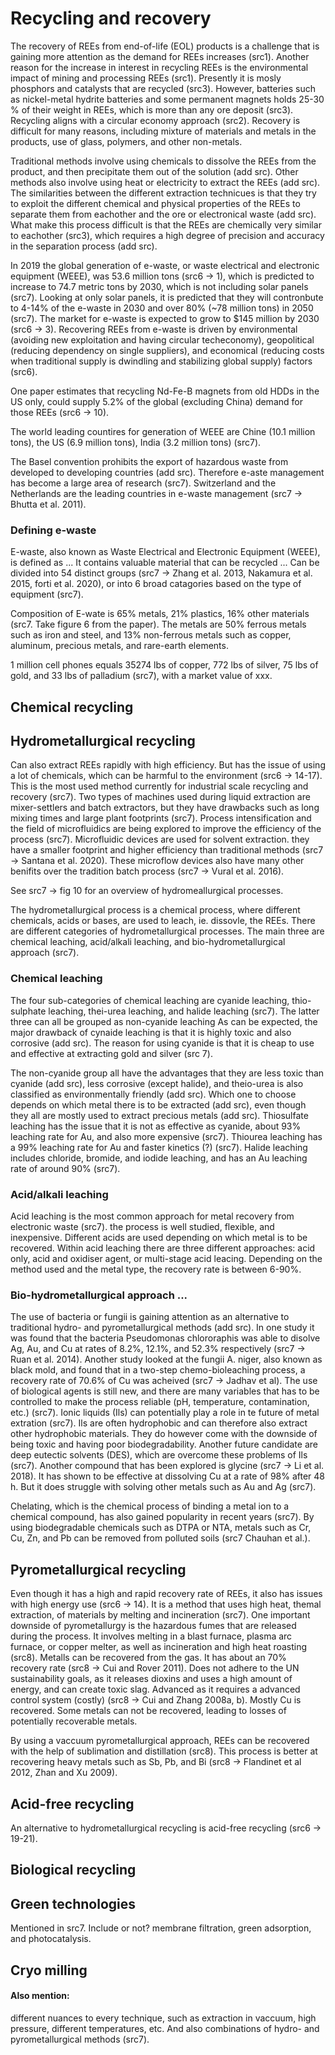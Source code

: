 <!--
- Recycling and recovery
    - How are they recycled/recovered?
        - Where are they globally recycled?
        - Biologial approach
            - Bacteria and fungii
        - Chemical approach
            - Chemicals
        - Heat (most popular)
-->

# Recycling and recovery

The recovery of REEs from end-of-life (EOL) products is a challenge that is gaining more attention as the demand for REEs increases (src1). Another reason for the increase in interest in recycling REEs is the environmental impact of mining and processing REEs (src1). Presently it is mosly phosphors and catalysts that are recycled (src3). However, batteries such as nickel-metal hydrite batteries and some permanent magnets holds 25-30 % of their weight in REEs, which is more than any ore deposit (src3). Recycling aligns with a circular economy approach (src2). Recovery is difficult for many reasons, including mixture of materials and metals in the products, use of glass, polymers, and other non-metals.

Traditional methods involve using chemicals to dissolve the REEs from the product, and then precipitate them out of the solution (add src). Other methods also involve using heat or electricity to extract the REEs (add src). The similarities between the different extraction technicues is that they try to exploit the different chemical and physical properties of the REEs to separate them from eachother and the ore or electronical waste (add src). What make this process difficult is that the REEs are chemically very similar to eachother (src3), which requires a high degree of precision and accuracy in the separation process (add src).

In 2019 the global generation of e-waste, or waste electrical and electronic equipment (WEEE), was 53.6 million tons (src6 -> 1), which is predicted to increase to 74.7 metric tons by 2030, which is not including solar panels (src7). Looking at only solar panels, it is predicted that they will contronbute to 4-14% of the e-waste in 2030 and over 80% (~78 million tons) in 2050 (src7). The market for e-waste is expected to grow to $145 million by 2030 (src6 -> 3). Recovering REEs from e-waste is driven by environmental (avoiding new exploitation and having circular techeconomy), geopolitical (reducing dependency on single suppliers), and economical (reducing costs when traditional supply is dwindling and stabilizing global supply) factors (src6).

One paper estimates that recycling Nd-Fe-B magnets from old HDDs in the US only, could supply 5.2% of the global (excluding China) demand for those REEs (src6 -> 10).

The world leading countires for generation of WEEE are Chine (10.1 million tons), the US (6.9 million tons), India (3.2 million tons) (src7).

The Basel convention prohibits the export of hazardous waste from developed to developing countries (add src). Therefore e-aste management has become a large area of research (src7). Switzerland and the Netherlands are the leading countries in e-waste management (src7 -> Bhutta et al. 2011).

### Defining e-waste

E-waste, also known as Waste Electrical and Electronic Equipment (WEEE), is defined as ... 
It contains valuable material that can be recycled ...
Can be divided into 54 distinct groups (src7 -> Zhang et al. 2013, Nakamura et al. 2015, forti et al. 2020), or into 6 broad catagories based on the type of equipment (src7).

Composition of E-wate is 65% metals, 21% plastics, 16% other materials (src7. Take figure 6 from the paper). The metals are 50% ferrous metals such as iron and steel, and 13% non-ferrous metals such as copper, aluminum, precious metals, and rare-earth elements. 

1 million cell phones equals 35274 lbs of copper, 772 lbs of silver, 75 lbs of gold, and 33 lbs of palladium (src7), with a market value of xxx.


## Chemical recycling

## Hydrometallurgical recycling

Can also extract REEs rapidly with high efficiency. But has the issue of using a lot of chemicals, which can be harmful to the environment (src6 -> 14-17). This is the most used method currently for industrial scale recycling and recovery (src7). Two types of machines used during liquid extraction are mixer-settlers and batch extractors, but they have drawbacks such as long mixing times and large plant footprints (src7). Process intensification and the field of microfluidics are being explored to improve the efficiency of the process (src7). Microfluidic devices are used for solvent extraction. they have a smaller footprint and higher efficiency than traditional methods (src7 -> Santana et al. 2020). These microflow devices also have many other benifits over the tradition batch process (src7 -> Vural et al. 2016).

See src7 -> fig 10 for an overview of hydromeallurgical processes.

The hydrometallurgical process is a chemical process, where different chemicals, acids or bases, are used to leach, ie. dissovle, the REEs. There are different categories of hydrometallurgical processes. The main three are chemical leaching, acid/alkali leaching, and bio-hydrometallurgical approach (src7). 

### Chemical leaching

The four sub-categories of chemical leaching are cyanide leaching, thio-sulphate leaching, thei-urea leaching, and halide leaching (src7). The latter three can all be grouped as non-cyanide leaching As can be expected, the major drawback of cynaide leaching is that it is highly toxic and also corrosive (add src). The reason for using cyanide is that it is cheap to use and effective at extracting gold and silver (src 7).

The non-cyanide group all have the advantages that they are less toxic than cyanide (add src), less corrosive (except halide), and theio-urea is also classified as environmentally friendly (add src). Which one to choose depends on which metal there is to be extracted (add src), even though they all are mostly used to extract precious metals (add src). Thiosulfate leaching has the issue that it is not as effective as cyanide, about 93% leaching rate for Au, and also more expensive (src7). Thiourea leaching has a 99% leaching rate for Au and faster kinetics (?) (src7). Halide leaching includes chloride, bromide, and iodide leaching, and has an Au leaching rate of around 90% (src7).

### Acid/alkali leaching

Acid leaching is the most common approach for metal recovery from electronic waste (src7). the process is well studied, flexible, and inexpensive. Different acids are used depending on which metal is to be recovered. Within acid leaching there are three different approaches: acid only, acid and oxidiser agent, or multi-stage acid leacing. Depending on the method used and the metal type, the recovery rate is between 6-90%. 

### Bio-hydrometallurgical approach ...

The use of bacteria or fungii is gaining attention as an alternative to traditional hydro- and pyrometallurgical methods (add src). In one study it was found that the bacteria Pseudomonas chlororaphis was able to disolve Ag, Au, and Cu at rates of 8.2%, 12.1%, and 52.3% respectively (src7 -> Ruan et al. 2014). Another study looked at the fungii A. niger, also known as black mold, and found that in a two-step chemo-bioleaching process, a recovery rate of 70.6% of Cu was acheived (src7 -> Jadhav et al). The use of biological agents is still new, and there are many variables that has to be controlled to make the process reliable (pH, temperature, contamination, etc.) (src7). Ionic liquids (Ils) can potentially play a role in te future of metal extration (src7). Ils are often hydrophobic and can therefore also extract other hydrophobic materials. They do however come with the downside of being toxic and having poor biodegradability. Another future candidate are deep eutectic solvents (DES), which are overcome these problems of Ils (src7). Another compound that has been explored is glycine (src7 -> Li et al. 2018). It has shown to be effective at dissolving Cu at a rate of 98% after 48 h. But it does struggle with solving other metals such as Au and Ag (src7).

Chelating, which is the chemical process of binding a metal ion to a chemical compound, has also gained popularity in recent years (src7). By using biodegradable chemicals such as DTPA or NTA, metals such as Cr, Cu, Zn, and Pb can be removed from polluted soils (src7 Chauhan et al.).
## Pyrometallurgical recycling

Even though it has a high and rapid recovery rate of REEs, it also has issues with high energy use (src6 -> 14). It is a method that uses high heat, themal extraction, of materials by melting and incineration (src7). One important downside of pyrometallurgy is the hazardous fumes that are released during the process. It involves melting in a blast furnace, plasma arc furnace, or copper melter, as well as incineration and high heat roasting (src8). Metalls can be recovered from the gas. It has about an 70% recovery rate (src8 -> Cui and Rover 2011). Does not adhere to the UN sustainability goals, as it releases dioxins and uses a high amount of energy, and can create toxic slag. Advanced as it requires a advanced control system (costly) (src8 -> Cui and Zhang 2008a, b). Mostly Cu is recovered. Some metals can not be recovered, leading to losses of potentially recoverable metals.

By using a vaccuum pyrometallurgical approach, REEs can be recovered with the help of sublimation and distillation (src8). This process is better at recovering heavy metals such as Sb, Pb, and Bi (src8 -> Flandinet et al 2012, Zhan and Xu 2009).

## Acid-free recycling

An alternative to hydrometallurgical recycling is acid-free recycling (src6 -> 19-21).

## Biological recycling

## Green technologies

Mentioned in src7. Include or not? membrane filtration, green adsorption, and photocatalysis.

## Cryo milling


#### Also mention:
different nuances to every technique, such as extraction in vaccuum, high pressure, different temperatures, etc. And also combinations of hydro- and pyrometallurgical methods (src7).



